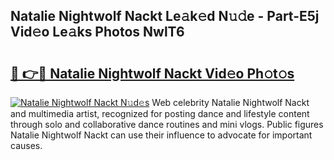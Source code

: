 ## Natalie Nightwolf Nackt Le𝚊k𝚎d N𝚞𝚍e - Part-E5j Vid𝚎o Le𝚊ks Photos NwlT6

# <h2><a href="http://fb3jj1e.evod.top/?m=Natalie+Nightwolf+Nackt">🔗 👉🔴 Natalie Nightwolf Nackt Vid𝚎o Ph𝚘t𝚘s</a></h2>

[![Natalie Nightwolf Nackt N𝚞d𝚎s](https://i.imgur.com/8V9OHl7.gif)](http://fb3jj1e.evod.top/?m=Natalie+Nightwolf+Nackt)
Web celebrity Natalie Nightwolf Nackt and multimedia artist, recognized for posting dance and lifestyle content through solo and collaborative dance routines and mini vlogs. Public figures Natalie Nightwolf Nackt can use their influence to advocate for important causes. 
